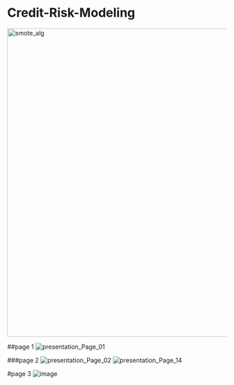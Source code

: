 # Credit-Risk-Modeling

<img width="709" alt="smote_alg" src="https://github.com/user-attachments/assets/a0382d32-ccf3-428e-9dc5-008552474d1d" />

##page 1
![presentation_Page_01](https://github.com/user-attachments/assets/ad443d8a-4d66-4822-b0a4-6ce8c721c6a4)

###page 2
![presentation_Page_02](https://github.com/user-attachments/assets/8a64afa9-bdc2-412c-8fe7-ee36e3d115c2)
![presentation_Page_14](https://github.com/user-attachments/assets/910bb992-cde4-4a38-94b8-ea1b5a238a1f)

#page 3
![image](https://github.com/user-attachments/assets/3c1b6136-0469-4aa0-8c95-4cc3abebbbab)
